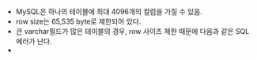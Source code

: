
- MySQL은 하나의 테이블에 최대 4096개의 컬럼을 가질 수 있음.
- row size는 65,535 byte로 제한되어 있다.
- 큰 varchar필드가 많은 테이블의 경우, row 사이즈 제한 때문에 다음과 같은 SQL에러가 난다.
- 

